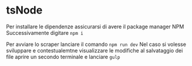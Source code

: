 # tsNode

Per installare le dipendenze assicurarsi di avere il package manager NPM
Successivamente digitare `npm i`

Per avviare lo scraper lanciare il comando `npm run dev`
Nel caso si volesse sviluppare e contestualemtne visualizzare le modifiche al salvataggio dei file aprire un secondo terminale e lanciare `gulp` 
